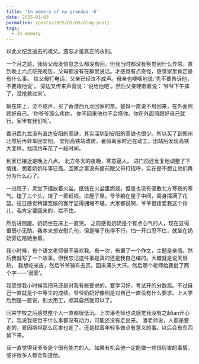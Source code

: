 ```yaml
---
title: 'In memory of my grandpa -6'
date: 2025-01-03
permalink: /posts/2025/01/03/blog-post/
tags:
  - In memory
---
```

以此文纪念逝去的祖父。遗忘才是真正的永别。


一个月之前，我给父母发信息怎么都没有回。但我当时都没有察觉到什么异常。直到晚上六点吃完晚饭，父母都没有在群里说话。才感觉有点奇怪，感觉家里肯定是有什么事。 给父母打电话，父亲已经泣不成声。母亲也哽咽地说:'先不要告诉他，不要跟他说'。 旁边又传来声音说：‘说给他吧’。然后父亲哽咽着说：‘爷爷下午摔了，没抢救过来’。

躺在床上，泣不成声，买了香港西九龙回家的票。爸妈一直说不用回来，在外面照顾好自己。‘你爷爷那么疼你， 你不回来他也不会怪你。你在外面照顾好自己就行，家里有我们呢’。

香港西九龙没有直达安阳的高铁，其实深圳到安阳的高铁也很少。所以买了到郑州北然后再转车回安阳。 安阳高铁站改建，暑假离家时还在动工。出站后发现高铁大变样。找网约车花了一段时间。

到家已接近是晚上八点。 北方冬天的夜晚，寒意逼人。 进门前还反复地调整了下情绪，想着奶奶年事已高。回家之事没有提前跟父母打招呼，实在是不想让他们再分为什么心了。

一进院子，灵堂下摆放着火盆。纸钱在火盆里燃烧，但是也没有驱散北方寒夜的寒气。磕了三个头，烧了一把纸钱。进屋子里，爷爷躺在屋子中间，周身摆满了花篮。往日感觉稍嫌宽敞的客厅显得拥堵不堪。大家都说啊，爷爷很疼爱我这个孙儿，我肯定要回来的，拦不住。

然后进侧屋。奶奶坐在床上一直哭。 之前感觉奶奶是个有点心气的人，现在显得很弱小无助。我本来想安慰几句，但是嗓子伤得不行。怕一开口忍不住，就坐在奶奶旁边陪她坐着。

我小时候，有个语文老师很不喜欢我。有一次，布置了一个作文，主题是亲情。然后我就写了一个故事。但我忘记这件事是真的还是我自己编的。大概就是说天很热， 我想吃米皮，然后爷爷骑车去买。回来满头大汗。然后哪个老师给我批了两个字——‘溺爱’。

我感觉我小时候我把马还是对我有些要求的。要学习好，考试开的分数高。不过自己一直就是个中等生的成绩。爷爷奶奶好像倒是对自己一直没有什么要求。上大学后倒是一直说，别太用工，顺其自然就可以了。

回来学校之后感觉整个人一直都很低沉。上次潘老师也说感觉我没有之起ian开心了。我说我感觉干什么事都没有动力，可能还没有走出来。 潘老师说，人都是要走的，爱因斯坦那么厉害也走了。还是趁着年轻多做点有意义的事。以后会有东西留下来。

我一直觉得我爷爷是个很有能力的人。如果有机会他一定能做一些很厉害的事情。或许很多人都会知道他。


